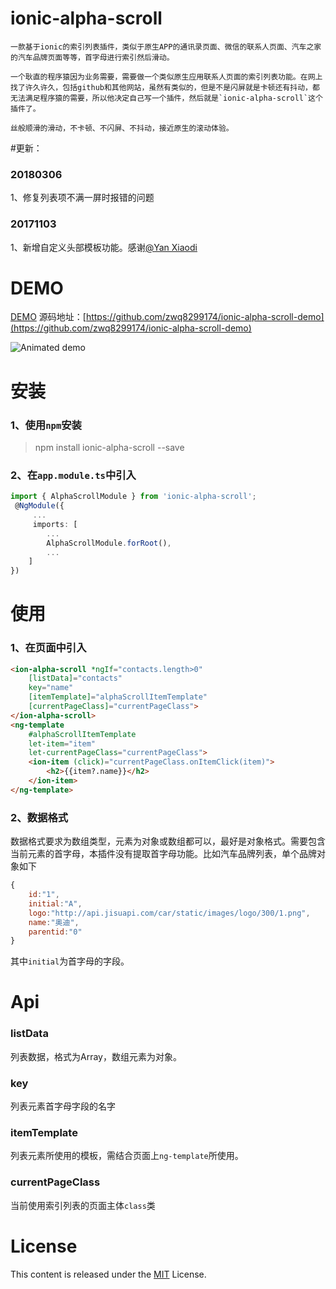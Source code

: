 # ionic-alpha-scroll
	一款基于ionic的索引列表插件，类似于原生APP的通讯录页面、微信的联系人页面、汽车之家的汽车品牌页面等等，首字母进行索引然后滑动。

	一个耿直的程序猿因为业务需要，需要做一个类似原生应用联系人页面的索引列表功能。在网上找了许久许久，包括github和其他网站，虽然有类似的，但是不是闪屏就是卡顿还有抖动，都无法满足程序猿的需要，所以他决定自己写一个插件，然后就是`ionic-alpha-scroll`这个插件了。

	丝般顺滑的滑动，不卡顿、不闪屏、不抖动，接近原生的滚动体验。

#更新：

### 20180306
1、修复列表项不满一屏时报错的问题

### 20171103
1、新增自定义头部模板功能。感谢[@Yan Xiaodi](https://github.com/yanxiaodi)

# DEMO
[DEMO](http://zwq8299174.github.io/ionic-alpha-scroll/)
源码地址：[https://github.com/zwq8299174/ionic-alpha-scroll-demo](https://github.com/zwq8299174/ionic-alpha-scroll-demo)

![Animated demo](https://github.com/zwq8299174/ionic-alpha-scroll/blob/master/Screenshot.gif)


# 安装
### 1、使用`npm`安装
> npm install ionic-alpha-scroll --save
### 2、在`app.module.ts`中引入
```typescript
import { AlphaScrollModule } from 'ionic-alpha-scroll';
 @NgModule({
	 ...
	 imports: [
		...
		AlphaScrollModule.forRoot(),
		...
	]
})
```
# 使用
### 1、在页面中引入
```html
<ion-alpha-scroll *ngIf="contacts.length>0"
	[listData]="contacts"
	key="name"
	[itemTemplate]="alphaScrollItemTemplate"
	[currentPageClass]="currentPageClass">
</ion-alpha-scroll>
<ng-template
	#alphaScrollItemTemplate
	let-item="item"
	let-currentPageClass="currentPageClass">
	<ion-item (click)="currentPageClass.onItemClick(item)">
		<h2>{{item?.name}}</h2>
	</ion-item>
</ng-template>
```

### 2、数据格式
数据格式要求为数组类型，元素为对象或数组都可以，最好是对象格式。需要包含当前元素的首字母，本插件没有提取首字母功能。比如汽车品牌列表，单个品牌对象如下
```javascript
{
	id:"1",
	initial:"A",
	logo:"http://api.jisuapi.com/car/static/images/logo/300/1.png",
	name:"奥迪",
	parentid:"0"
}
```
其中`initial`为首字母的字段。

# Api
### listData
列表数据，格式为Array，数组元素为对象。
### key
列表元素首字母字段的名字
### itemTemplate
列表元素所使用的模板，需结合页面上`ng-template`所使用。
### currentPageClass
当前使用索引列表的页面主体`class`类


# License
This content is released under the [MIT](https://opensource.org/licenses/MIT) License.
